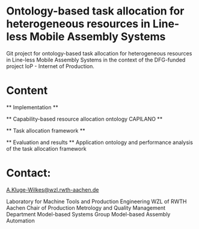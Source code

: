 # Ontology-based task allocation for heterogeneous resources in Line-less Mobile Assembly Systems

Git project for ontology-based task allocation for heterogeneous resources in Line-less Mobile Assembly Systems in the context of the DFG-funded project IoP - Internet of Production. 

# Content 
** Implementation **

** Capability-based resource allocation ontology CAPILANO **

** Task allocation framework **

** Evaluation and results ** 
Application ontology and performance analysis of the task allocation framework

# Contact:

A.Kluge-Wilkes@wzl.rwth-aachen.de

Laboratory for Machine Tools and Production Engineering WZL of RWTH Aachen 
Chair of Production Metrology and Quality Management
Department Model-based Systems
Group Model-based Assembly Automation

